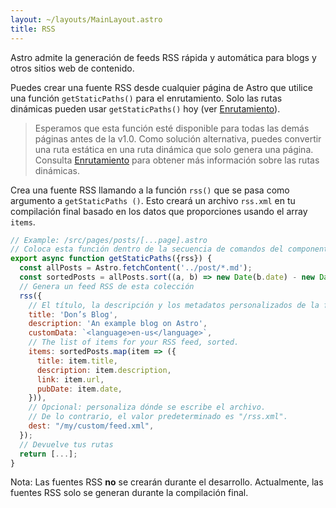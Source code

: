 ```yaml
---
layout: ~/layouts/MainLayout.astro
title: RSS
---
```


Astro admite la generación de feeds RSS rápida y automática para blogs y otros sitios web de contenido.

Puedes crear una fuente RSS desde cualquier página de Astro que utilice una función `getStaticPaths()` para el enrutamiento. Solo las rutas dinámicas pueden usar `getStaticPaths()` hoy (ver [Enrutamiento](/es/core-concepts/routing)).

> Esperamos que esta función esté disponible para todas las demás páginas antes de la v1.0. Como solución alternativa, puedes convertir una ruta estática en una ruta dinámica que solo genera una página. Consulta [Enrutamiento](/es/core-concepts/routing) para obtener más información sobre las rutas dinámicas.

Crea una fuente RSS llamando a la función `rss()` que se pasa como argumento a `getStaticPaths ()`. Esto creará un archivo `rss.xml` en tu compilación final basado en los datos que proporciones usando el array `items`.

```js
// Example: /src/pages/posts/[...page].astro
// Coloca esta función dentro de la secuencia de comandos del componente de Astro.
export async function getStaticPaths({rss}) {
  const allPosts = Astro.fetchContent('../post/*.md');
  const sortedPosts = allPosts.sort((a, b) => new Date(b.date) - new Date(a.date));
  // Genera un feed RSS de esta colección
  rss({
    // El título, la descripción y los metadatos personalizados de la fuente RSS.
    title: 'Don’s Blog',
    description: 'An example blog on Astro',
    customData: `<language>en-us</language>`,
    // The list of items for your RSS feed, sorted.
    items: sortedPosts.map(item => ({
      title: item.title,
      description: item.description,
      link: item.url,
      pubDate: item.date,
    })),
    // Opcional: personaliza dónde se escribe el archivo.
    // De lo contrario, el valor predeterminado es "/rss.xml".
    dest: "/my/custom/feed.xml",
  });
  // Devuelve tus rutas
  return [...];
}
```

Nota: Las fuentes RSS **no** se crearán durante el desarrollo. Actualmente, las fuentes RSS solo se generan durante la compilación final.
